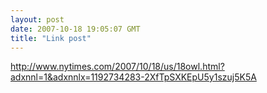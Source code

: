 ```yaml
---
layout: post
date: 2007-10-18 19:05:07 GMT
title: "Link post"
---
```

<http://www.nytimes.com/2007/10/18/us/18owl.html?adxnnl=1&adxnnlx=1192734283-2XfTpSXKEpU5y1szuj5K5A>

